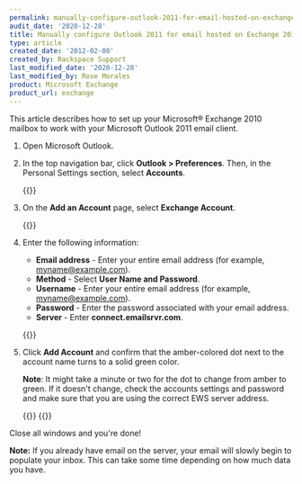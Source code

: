 ```yaml
---
permalink: manually-configure-outlook-2011-for-email-hosted-on-exchange-2010
audit_date: '2020-12-28'
title: Manually configure Outlook 2011 for email hosted on Exchange 2010
type: article
created_date: '2012-02-08'
created_by: Rackspace Support
last_modified_date: '2020-12-28'
last_modified_by: Rose Morales
product: Microsoft Exchange
product_url: exchange
---
```


This article describes how to set up your Microsoft&reg; Exchange 2010 mailbox to
work with your Microsoft Outlook 2011 email client.

1. Open Microsoft Outlook.
2. In the top navigation bar, click **Outlook > Preferences**. Then, in the
   Personal Settings section, select **Accounts**.

   {{<image src="E&AOutlook2011IMAP2.png" alt="" title="">}}

3. On the **Add an Account** page, select **Exchange Account**.

   {{<image src="E&AOutlook2011Exchange.png" alt="" title="">}}

4. Enter the following information:

   - **Email address** - Enter your entire email address
     (for example, myname@example.com).
   - **Method** - Select **User Name and Password**.
   - **Username** - Enter your entire email address
     (for example, myname@example.com).
   - **Password** - Enter the password associated with your email address.
   - **Server** - Enter **connect.emailsrvr.com**.

    {{<image src="Outlook2011WithExchange2010.png" alt="" title="">}}

5. Click **Add Account** and confirm that the amber-colored dot next to the
   account name turns to a solid green color.
   
   **Note**: It might take a minute or two for the dot to change from amber to green. If
   it doesn't change, check the accounts settings and password and make sure
   that you are using the correct EWS server address.

   {{<image src="E&AOutlook2011Exchange4.png" alt="" title="">}}
   {{<image src="E&AOutlook2011Exchange3.png" alt="" title="">}}


Close all windows and you're done!

**Note:** If you already have email on the server, your email will slowly begin
to populate your inbox. This can take some time depending on how much data you
have.
